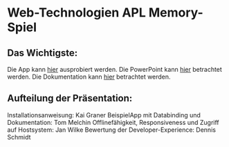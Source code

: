 # Web-Technologien APL Memory-Spiel

## Das Wichtigste:

Die App kann [hier](Website) ausprobiert werden.
Die PowerPoint kann [hier](PowerPoint) betrachtet werden.
Die Dokumentation kann [hier](Dokumentation) betrachtet werden.

## Aufteilung der Präsentation:

Installationsanweisung: Kai Graner
BeispielApp mit Databinding und Dokumentation: Tom Melchin
Offlinefähigkeit, Responsiveness und Zugriff auf Hostsystem: Jan Wilke
Bewertung der Developer-Experience: Dennis Schmidt